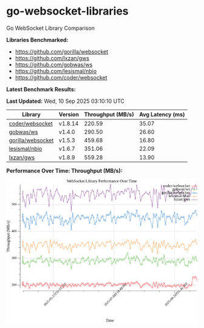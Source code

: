 # go-websocket-libraries

Go WebSocket Library Comparison

**Libraries Benchmarked:**

- https://github.com/gorilla/websocket
- https://github.com/lxzan/gws
- https://github.com/gobwas/ws
- https://github.com/lesismal/nbio
- https://github.com/coder/websocket

**Latest Benchmark Results:**

<!-- BENCHMARK_TABLE_START -->
**Last Updated:** Wed, 10 Sep 2025 03:10:10 UTC

| Library                                         | Version         | Throughput (MB/s) | Avg Latency (ms) |
| ----------------------------------------------- | --------------- | ----------------- | ---------------- |
| [coder/websocket](https://github.com/coder/websocket) | v1.8.14 | 220.59 | 35.07 |
| [gobwas/ws](https://github.com/gobwas/ws) | v1.4.0 | 290.50 | 26.60 |
| [gorilla/websocket](https://github.com/gorilla/websocket) | v1.5.3 | 459.68 | 16.80 |
| [lesismal/nbio](https://github.com/lesismal/nbio) | v1.6.7 | 351.06 | 22.09 |
| [lxzan/gws](https://github.com/lxzan/gws) | v1.8.9 | 559.28 | 13.90 |
<!-- BENCHMARK_TABLE_END -->

**Performance Over Time: Throughput (MB/s):**

![Benchmark Performance Graph](benchmark_performance.png)